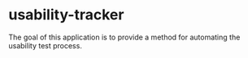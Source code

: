 # usability-tracker
The goal of this application is to provide a method for automating the usability test process.
